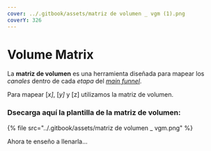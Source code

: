 ```yaml
---
cover: ../.gitbook/assets/matriz de volumen _ vgm (1).png
coverY: 326
---
```


# Volume Matrix

La **matriz de volumen** es una herramienta diseñada para mapear los _canales_ dentro de cada _etapa_ del [_main funnel_](../fundamentals/vgm-funnel.md).

Para mapear \[_x]_, \[_y]_ y \[z] utilizamos la matriz de volumen.

### Dsecarga aquí la plantilla de la matriz de volumen:

{% file src="../.gitbook/assets/matriz de volumen _ vgm.png" %}

Ahora te enseño a llenarla...
